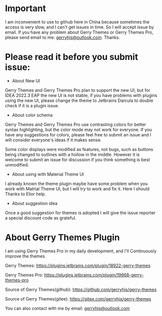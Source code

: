 # Important
I am inconvenient to use to github here in China because sometimes the access is very slow, and I can't get issues in time.
So I will accept issue by email. If you have any problem about Gerry Themes or Gerry Themes Pro, please send email to me: gerryhjs@outlook.com. Thanks.

# Please read it before you submit issue:

* About New UI 

Gerry Themes and Gerry Themes Pro plan to support the new UI, but for IDEA 2022.3 EAP the new UI is not stable, if you have problems with plugins using the new UI, please change the theme to Jetbrains Darcula to double check if it is a plugin issue.

* About color schema

Gerry Themes and Gerry Themes Pro use contrasting colors for better syntax highlighting, but the color mode may not work for everyone. If you have any suggestions for colors, please feel free to submit an issue and I will consider everyone's ideas if it makes sense.

Some color displays were modified as features, not bugs, such as buttons being changed to outlines with a hollow in the middle. However it is welcome to submit an issue for discussion if you think something is best unmodified.

* About using with Material Theme UI

I already known the theme plugin maybe have some problem when you work with Matrial Theme UI, but I will try to work and fix it. Here I should Thanks to Elior help.

* About suggestion idea

Once a good suggestion for themes is adopted I will give the issue reporter a special discount code as grateful.


# About Gerry Themes Plugin

I am using Gerry Themes Pro in my daily development, and I'll Continuously improve the themes.

Gerry Themes: https://plugins.jetbrains.com/plugin/18922-gerry-themes

Gerry Themes Pro: https://plugins.jetbrains.com/plugin/19668-gerry-themes-pro

Source of Gerry Themes(github): https://github.com/gerryhjs/gerry-themes

Source of Gerry Themes(gitee): https://gitee.com/gerryhjs/gerry-themes

You can also contact with me by email: gerryhjs@outlook.com
